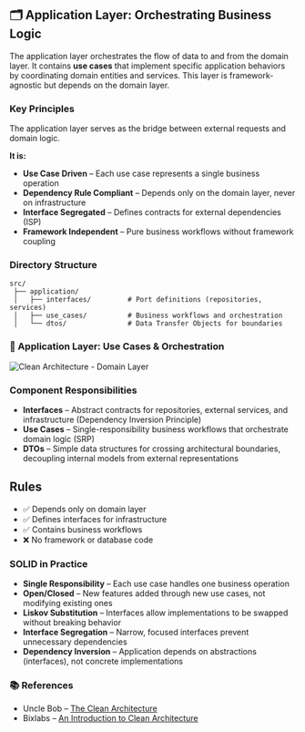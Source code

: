 ## 🗂️ Application Layer: Orchestrating Business Logic

The application layer orchestrates the flow of data to and from the domain layer. It contains **use cases** that implement specific application behaviors by coordinating domain entities and services. This layer is framework-agnostic but depends on the domain layer.

### Key Principles

The application layer serves as the bridge between external requests and domain logic.

**It is:**
- **Use Case Driven** – Each use case represents a single business operation
- **Dependency Rule Compliant** – Depends only on the domain layer, never on infrastructure
- **Interface Segregated** – Defines contracts for external dependencies (ISP)
- **Framework Independent** – Pure business workflows without framework coupling

### Directory Structure
```
src/
 ├── application/            
 │   ├── interfaces/         # Port definitions (repositories, services)
 │   ├── use_cases/          # Business workflows and orchestration
 │   └── dtos/               # Data Transfer Objects for boundaries
```

### 🔴 Application Layer: Use Cases & Orchestration
![Clean Architecture - Domain Layer](../diagrams/clean_arch_application.mermaid)

### Component Responsibilities
- **Interfaces** – Abstract contracts for repositories, external services, and infrastructure (Dependency Inversion Principle)
- **Use Cases** – Single-responsibility business workflows that orchestrate domain logic (SRP)
- **DTOs** – Simple data structures for crossing architectural boundaries, decoupling internal models from external representations

## Rules
- ✅ Depends only on domain layer
- ✅ Defines interfaces for infrastructure
- ✅ Contains business workflows
- ❌ No framework or database code

### SOLID in Practice

- **Single Responsibility** – Each use case handles one business operation
- **Open/Closed** – New features added through new use cases, not modifying existing ones
- **Liskov Substitution** – Interfaces allow implementations to be swapped without breaking behavior
- **Interface Segregation** – Narrow, focused interfaces prevent unnecessary dependencies
- **Dependency Inversion** – Application depends on abstractions (interfaces), not concrete implementations

### 📚 References

- Uncle Bob – [The Clean Architecture](https://blog.cleancoder.com/uncle-bob/2012/08/13/the-clean-architecture.html)
- Bixlabs – [An Introduction to Clean Architecture](https://bixlabs.com/clean-architecture/)